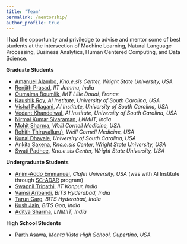 ```yaml
---
title: "Team"
permalink: /mentorship/
author_profile: true
---
```

I had the opportunity and priviledge to advise and mentor some of best students at the intersection of Machine Learning, Natural Language Processing, Business Analytics, Human Centered Computing, and Data Science.

**Graduate Students**

* [Amanuel Alambo](https://scholar.google.com/citations?user=dR06Y2EAAAAJ&hl=en), _Kno.e.sis Center, Wright State University, USA_
* [Renjith Prasad](https://www.linkedin.com/in/renjithprasadk/?originalSubdomain=in), _IIT Jammu, India_
* [Oumaima Boumlik](https://www.linkedin.com/in/oumaima-boumlik/?locale=en_US), _IMT Lille Douai, France_
* [Kaushik Roy](https://www.linkedin.com/in/kaushik-roy-b8a323ab/), _AI Institute, University of South Carolina, USA_
* [Vishal Pallagani](https://scholar.google.com/citations?user=uUkfixUAAAAJ&hl=en), _AI Institute, University of South Carolina, USA_
* [Vedant Khandelwal](https://scholar.google.com/citations?user=B3o1HIIAAAAJ&hl=en), _AI Institute, University of South Carolina, USA_
* [Nirmal Kumar Sivaraman](https://www.lnmiit.ac.in/Employee_ProfileNew.aspx?nDeptID=eaesi), _LNMIIT, India_
* [Mohit Sharma](https://directory.weill.cornell.edu/person/profile/mos4004), _Weill Cornell Medicine, USA_
* [Rohith Thiruvalluru)](https://directory.weill.cornell.edu/person/profile/rnt4002), _Weill Cornell Medicine, USA_
* [Kunal Dhavale](https://www.linkedin.com/in/kunal-dhavale/), _University of South Carolina, USA_
* [Ankita Saxena](https://www.linkedin.com/in/ankitasaxena1/?originalSubdomain=in), _Kno.e.sis Center, Wright State University, USA_
* [Swati Padhee](http://swatipadhee.com/), _Kno.e.sis Center, Wright State University, USA_

**Undergraduate Students**

* [Anim-Addo Emmanuel](https://www.linkedin.com/in/emmanuelanimaddo/), _Clafin University, USA_ (was with AI Institute through [SC-ADAR](https://scadar.cosw.sc.edu/) program)
* [Swapnil Tripathi](https://www.linkedin.com/in/swapnil-tripathi-4997b0174/?originalSubdomain=in), _IIT Kanpur, India_
* [Vamsi Aribandi](https://vamsi-aribandi.github.io/), _BITS Hyderabad, India_
* [Tarun Garg](https://tarungarg98.github.io/), _BITS Hyderabad, India_
* [Kush Jain](https://www.linkedin.com/in/kush-jain-43772a165/?originalSubdomain=in), _BITS Goa, India_
* [Aditya Sharma](https://www.linkedin.com/in/aditya-sharma-0093b0162/?originalSubdomain=in), _LNMIIT, India_

**High School Students**

* [Parth Asawa](https://www.linkedin.com/in/pgasawa/), _Monta Vista High School, Cupertino, USA_
